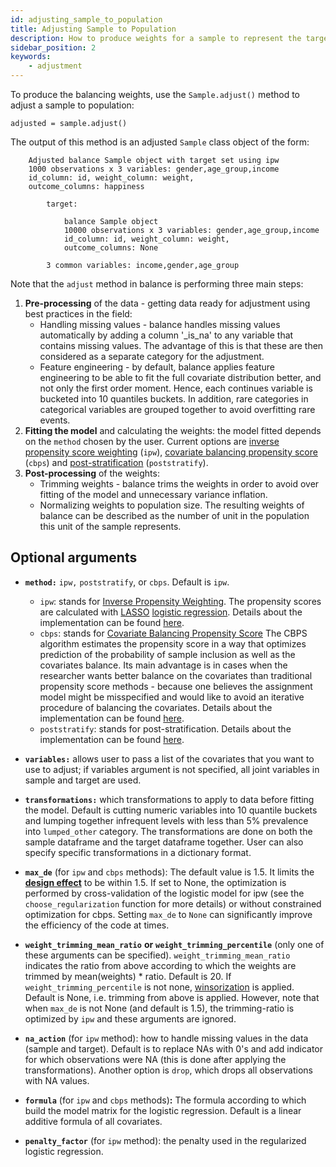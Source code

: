 ```yaml
---
id: adjusting_sample_to_population
title: Adjusting Sample to Population
description: How to produce weights for a sample to represent the target population of interest
sidebar_position: 2
keywords:
    - adjustment
---
```


To produce the balancing weights, use the ```Sample.adjust()``` method to adjust a sample to population:

```
adjusted = sample.adjust()
```
The output of this method is an adjusted `Sample` class object of the form:

```
    Adjusted balance Sample object with target set using ipw
    1000 observations x 3 variables: gender,age_group,income
    id_column: id, weight_column: weight,
    outcome_columns: happiness

        target:

            balance Sample object
            10000 observations x 3 variables: gender,age_group,income
            id_column: id, weight_column: weight,
            outcome_columns: None

        3 common variables: income,gender,age_group
```
Note that the `adjust` method in balance is performing three main steps:
1. **Pre-processing** of the data - getting data ready for adjustment using best practices in the field:
    * Handling missing values - balance handles missing values automatically by adding a column '_is_na' to any variable that contains missing values. The advantage of this is that these are then considered as a separate category for the adjustment.
    * Feature engineering -  by default, balance applies feature engineering to be able to fit the full covariate distribution better, and not only the first order moment. Hence, each continues variable is bucketed into 10 quantiles buckets. In addition, rare categories in categorical variables are grouped together to avoid overfitting rare events.
2. **Fitting the model** and calculating the weights: the model fitted depends on the ```method``` chosen by the user. Current options are [inverse propensity score weighting](../statistical_methods/ipw.md) (```ipw```), [covariate balancing propensity score](../statistical_methods/cbps.md) (```cbps```) and [post-stratification](../statistical_methods/poststratify.md) (```poststratify```).
3. **Post-processing** of the weights:
    * Trimming weights - balance trims the weights in order to avoid over fitting of the model and unnecessary variance inflation.
    * Normalizing weights to population size. The resulting weights of balance can be described as the number of unit in the population this unit of the sample represents.

## Optional arguments

* **`method:`** `ipw,` `poststratify`, or `cbps`.  Default is `ipw`.
    * `ipw`: stands for [Inverse Propensity Weighting](https://en.wikipedia.org/wiki/Inverse_probability_weighting). The propensity scores are calculated with [LASSO](https://en.wikipedia.org/wiki/Lasso_(statistics)) [logistic regression](https://en.wikipedia.org/wiki/Logistic_regression).  Details about the implementation can be found [here](../statistical_methods/ipw.md).
   * `cbps`: stands for [Covariate Balancing Propensity Score](https://imai.fas.harvard.edu/software/CBPS.html) The CBPS algorithm estimates the propensity score in a way that optimizes prediction of the probability of sample inclusion as well as the covariates balance. Its main advantage is in cases when the researcher wants better balance on the covariates than traditional propensity score methods - because one believes the assignment model might be misspecified and would like to avoid an iterative procedure of balancing the covariates. Details about the implementation can be found [here](../statistical_methods/cbps.md).
   * `poststratify`: stands for post-stratification. Details about the implementation can be found [here](../statistical_methods/poststratify.md).

* **`variables:`** allows user to pass a list of the covariates that you want to use to adjust; if variables argument is not specified, all joint variables in sample and target are used.

* **`transformations:`** which transformations to apply to data before fitting the model. Default is cutting numeric variables into 10 quantile buckets and lumping together infrequent levels with less than 5% prevalence into `lumped_other` category. The transformations are done on both the sample dataframe and the target dataframe together. User can also specify specific transformations in a dictionary format.

* **`max_de`** (for `ipw` and `cbps` methods): The default value is 1.5. It limits the [**design effect**](https://en.wikipedia.org/wiki/Design_effect) to be within 1.5. If set to None, the optimization is performed by cross-validation of the logistic model for ipw (see the `choose_regularization` function for more details) or without constrained optimization for cbps. Setting `max_de` to `None` can significantly improve the efficiency of the code at times.

* **`weight_trimming_mean_ratio`** **or** **`weight_trimming_percentile`** (only one of these arguments can be specified). `weight_trimming_mean_ratio` indicates the ratio from above according to which the weights are trimmed by mean(weights) * ratio. Default is 20. If `weight_trimming_percentile` is not none, [winsorization](https://en.wikipedia.org/wiki/Winsorizing) is applied. Default is None, i.e. trimming from above is applied. However, note that when `max_de` is not None (and default is 1.5), the trimming-ratio is optimized by `ipw` and these arguments are ignored.

* **`na_action`** (for `ipw` method): how to handle missing values in the data (sample and target). Default is to replace NAs with 0's and add indicator for which observations were NA (this is done after applying the transformations). Another option is `drop`, which drops all observations with NA values.


* **`formula`** (for `ipw` and `cbps` methods)**:** The formula according to which build the model matrix for the logistic regression. Default is a linear additive formula of all covariates.

* **`penalty_factor`** (for `ipw` method): the penalty used in the regularized logistic regression.
